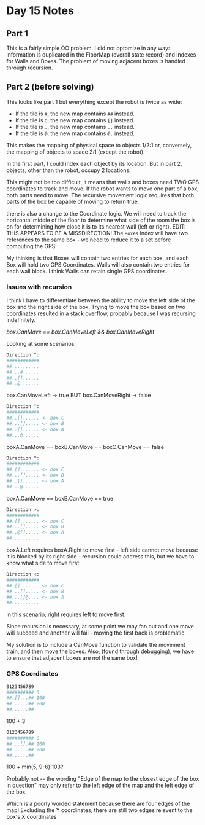 # Day 15 Notes

## Part 1

This is a fairly simple OO problem.  I did not optomize in any way: information is duplicated in the
FloorMap (overall state record) and indexes for Walls and Boxes.  The problem of moving adjacent
boxes is handled through recursion.

## Part 2 (before solving)

This looks like part 1 but everything except the robot is twice as wide:

- If the tile is `#`, the new map contains `##` instead.
- If the tile is `O`, the new map contains `[]` instead.
- If the tile is `.`, the new map contains `..` instead.
- If the tile is `@`, the new map contains `@.` instead.

This makes the mapping of physical space to objects 1/2:1
or, conversely, the mapping of objects to space 2:1 (except the robot).

In the first part, I could index each object by its location.  But in part 2,
objects, other than the robot, occupy 2 locations.

This might not be too difficult, it means that walls and boxes need TWO GPS coordinates
to track and move.  If the robot wants to move one part of a box, both parts need to
move. The recursive movement logic requires that both parts of the box be capable of moving
to return true.

there is also a change to the Coordinate logic.  We will need to track the horizontal middle of
the floor to determine what side of the room the box is on for determining how close it is to
its nearest wall (left or right).  EDIT: THIS APPEARS TO BE A MISSDIRECTION!  The `Boxes` index
will have two references to the same box - we need to reduce it to a set before computing the GPS!

My thinking is that Boxes will contain two entries for each box, and each Box will hold two GPS
Coordinates.  Walls will also contain two entries for each wall block.  I think Walls can retain
single GPS coordinates.

### Issues with recursion

I think I have to differentiate between the ability to move the left side of the box and the right
side of the box.  Trying to move the box based on two coordinates resulted in a stack overflow,
probably because I was recursing indefinitely.

_box.CanMove == box.CanMoveLeft && box.CanMoveRight_

Looking at some scenarios:

```sh
Direction ^:
############
##..........
##...#......
##..[]......
##..@.......
```

box.CanMoveLeft -> true BUT box.CanMoveRight -> false

```sh
Direction ^:
############
##..[]...... <- box C
##...[]..... <- box B
##..[]...... <- box A
##...@......
```

boxA.CanMove == boxB.CanMove == boxC.CanMove == false

```sh
Direction ^:
############
##.[]....... <- box C
##...[]..... <- box B
##..[]...... <- box A
##...@......
```

boxA.CanMove == boxB.CanMove == true

```sh
Direction >:
############
##.[]....... <- box C
##...[]..... <- box B
##..@[]..... <- box A
##..........
```

boxA.Left requires boxA.Right to move first - left side
cannot move because it is blocked by its right side - recursion
could address this, but we have to know what side to move first:

```sh
Direction <:
############
##.[]....... <- box C
##...[]..... <- box B
##...[]@.... <- box A
##..........
```

in this scenario, right requires left to move first.

Since recursion is necessary, at some point we may fan out and one
move will succeed and another will fail - moving the first back is
problematic.  

My solution is to include a CanMove function to validate the movement
train, and then move the boxes.  Also, (found through debugging), we
have to ensure that adjacent boxes are not the same box!

### GPS Coordinates

```sh
0123456789
########## 0
##.[]...## 100
##......## 200
##......##
```

100 + 3

```sh
0123456789
########## 0
##...[].## 100
##......## 200
##......##
```

100 + min(5, 9-6)
103?

Probably not -- the wording "Edge of the map to the closest edge of the box in question"
may only refer to the left edge of the map and the left edge of the box.

Which is a poorly worded statement because there are four edges of the map!  Excluding the
Y coordinates, there are still two edges relevent to the box's X coordinates

